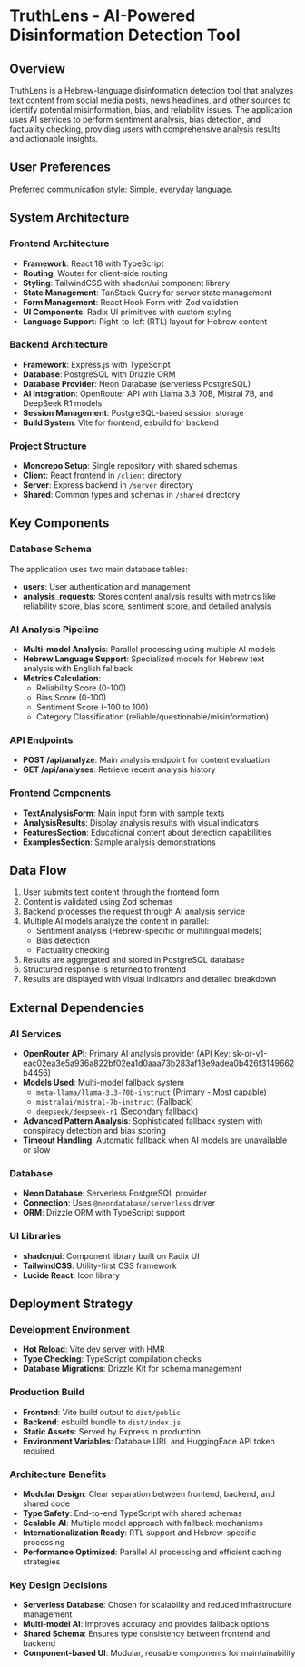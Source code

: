 # TruthLens - AI-Powered Disinformation Detection Tool

## Overview

TruthLens is a Hebrew-language disinformation detection tool that analyzes text content from social media posts, news headlines, and other sources to identify potential misinformation, bias, and reliability issues. The application uses AI services to perform sentiment analysis, bias detection, and factuality checking, providing users with comprehensive analysis results and actionable insights.

## User Preferences

Preferred communication style: Simple, everyday language.

## System Architecture

### Frontend Architecture
- **Framework**: React 18 with TypeScript
- **Routing**: Wouter for client-side routing
- **Styling**: TailwindCSS with shadcn/ui component library
- **State Management**: TanStack Query for server state management
- **Form Management**: React Hook Form with Zod validation
- **UI Components**: Radix UI primitives with custom styling
- **Language Support**: Right-to-left (RTL) layout for Hebrew content

### Backend Architecture
- **Framework**: Express.js with TypeScript
- **Database**: PostgreSQL with Drizzle ORM
- **Database Provider**: Neon Database (serverless PostgreSQL)
- **AI Integration**: OpenRouter API with Llama 3.3 70B, Mistral 7B, and DeepSeek R1 models
- **Session Management**: PostgreSQL-based session storage
- **Build System**: Vite for frontend, esbuild for backend

### Project Structure
- **Monorepo Setup**: Single repository with shared schemas
- **Client**: React frontend in `/client` directory
- **Server**: Express backend in `/server` directory
- **Shared**: Common types and schemas in `/shared` directory

## Key Components

### Database Schema
The application uses two main database tables:
- **users**: User authentication and management
- **analysis_requests**: Stores content analysis results with metrics like reliability score, bias score, sentiment score, and detailed analysis

### AI Analysis Pipeline
- **Multi-model Analysis**: Parallel processing using multiple AI models
- **Hebrew Language Support**: Specialized models for Hebrew text analysis with English fallback
- **Metrics Calculation**: 
  - Reliability Score (0-100)
  - Bias Score (0-100) 
  - Sentiment Score (-100 to 100)
  - Category Classification (reliable/questionable/misinformation)

### API Endpoints
- **POST /api/analyze**: Main analysis endpoint for content evaluation
- **GET /api/analyses**: Retrieve recent analysis history

### Frontend Components
- **TextAnalysisForm**: Main input form with sample texts
- **AnalysisResults**: Display analysis results with visual indicators
- **FeaturesSection**: Educational content about detection capabilities
- **ExamplesSection**: Sample analysis demonstrations

## Data Flow

1. User submits text content through the frontend form
2. Content is validated using Zod schemas
3. Backend processes the request through AI analysis service
4. Multiple AI models analyze the content in parallel:
   - Sentiment analysis (Hebrew-specific or multilingual models)
   - Bias detection
   - Factuality checking
5. Results are aggregated and stored in PostgreSQL database
6. Structured response is returned to frontend
7. Results are displayed with visual indicators and detailed breakdown

## External Dependencies

### AI Services
- **OpenRouter API**: Primary AI analysis provider (API Key: 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)
- **Models Used**: Multi-model fallback system
  - `meta-llama/llama-3.3-70b-instruct` (Primary - Most capable)
  - `mistralai/mistral-7b-instruct` (Fallback)
  - `deepseek/deepseek-r1` (Secondary fallback)
- **Advanced Pattern Analysis**: Sophisticated fallback system with conspiracy detection and bias scoring
- **Timeout Handling**: Automatic fallback when AI models are unavailable or slow

### Database
- **Neon Database**: Serverless PostgreSQL provider
- **Connection**: Uses `@neondatabase/serverless` driver
- **ORM**: Drizzle ORM with TypeScript support

### UI Libraries
- **shadcn/ui**: Component library built on Radix UI
- **TailwindCSS**: Utility-first CSS framework
- **Lucide React**: Icon library

## Deployment Strategy

### Development Environment
- **Hot Reload**: Vite dev server with HMR
- **Type Checking**: TypeScript compilation checks
- **Database Migrations**: Drizzle Kit for schema management

### Production Build
- **Frontend**: Vite build output to `dist/public`
- **Backend**: esbuild bundle to `dist/index.js`
- **Static Assets**: Served by Express in production
- **Environment Variables**: Database URL and HuggingFace API token required

### Architecture Benefits
- **Modular Design**: Clear separation between frontend, backend, and shared code
- **Type Safety**: End-to-end TypeScript with shared schemas
- **Scalable AI**: Multiple model approach with fallback mechanisms
- **Internationalization Ready**: RTL support and Hebrew-specific processing
- **Performance Optimized**: Parallel AI processing and efficient caching strategies

### Key Design Decisions
- **Serverless Database**: Chosen for scalability and reduced infrastructure management
- **Multi-model AI**: Improves accuracy and provides fallback options
- **Shared Schema**: Ensures type consistency between frontend and backend
- **Component-based UI**: Modular, reusable components for maintainability